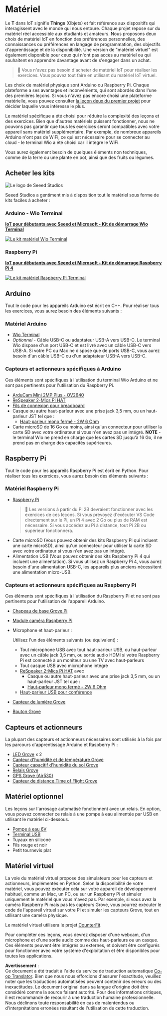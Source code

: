 <!--
CO_OP_TRANSLATOR_METADATA:
{
  "original_hash": "3dce18fab38adf93ff30b8c221b1eec5",
  "translation_date": "2025-08-24T21:02:21+00:00",
  "source_file": "hardware.md",
  "language_code": "fr"
}
-->
# Matériel

Le **T** dans IoT signifie **Things** (Objets) et fait référence aux dispositifs qui interagissent avec le monde qui nous entoure. Chaque projet repose sur du matériel réel accessible aux étudiants et amateurs. Nous proposons deux choix de matériel IoT en fonction des préférences personnelles, des connaissances ou préférences en langage de programmation, des objectifs d'apprentissage et de la disponibilité. Une version de "matériel virtuel" est également disponible pour ceux qui n'ont pas accès au matériel ou qui souhaitent en apprendre davantage avant de s'engager dans un achat.

> 💁 Vous n'avez pas besoin d'acheter de matériel IoT pour réaliser les exercices. Vous pouvez tout faire en utilisant du matériel IoT virtuel.

Les choix de matériel physique sont Arduino ou Raspberry Pi. Chaque plateforme a ses avantages et inconvénients, qui sont abordés dans l'une des premières leçons. Si vous n'avez pas encore choisi une plateforme matérielle, vous pouvez consulter [la leçon deux du premier projet](./1-getting-started/lessons/2-deeper-dive/README.md) pour décider laquelle vous intéresse le plus.

Le matériel spécifique a été choisi pour réduire la complexité des leçons et des exercices. Bien que d'autres matériels puissent fonctionner, nous ne pouvons pas garantir que tous les exercices seront compatibles avec votre appareil sans matériel supplémentaire. Par exemple, de nombreux appareils Arduino n'ont pas de WiFi, ce qui est nécessaire pour se connecter au cloud - le terminal Wio a été choisi car il intègre le WiFi.

Vous aurez également besoin de quelques éléments non techniques, comme de la terre ou une plante en pot, ainsi que des fruits ou légumes.

## Acheter les kits

![Le logo de Seeed Studios](../../translated_images/seeed-logo.74732b6b482b6e8e8bdcc06f0541fc92b1dabf5e3e8f37afb91e04393a8cb977.fr.png)

Seeed Studios a gentiment mis à disposition tout le matériel sous forme de kits faciles à acheter :

### Arduino - Wio Terminal

**[IoT pour débutants avec Seeed et Microsoft - Kit de démarrage Wio Terminal](https://www.seeedstudio.com/IoT-for-beginners-with-Seeed-and-Microsoft-Wio-Terminal-Starter-Kit-p-5006.html)**

[![Le kit matériel Wio Terminal](../../translated_images/wio-hardware-kit.4c70c48b85e4283a1d73e248d87d49587c0cd077eeb69cb3eca803166f63c9a5.fr.png)](https://www.seeedstudio.com/IoT-for-beginners-with-Seeed-and-Microsoft-Wio-Terminal-Starter-Kit-p-5006.html)

### Raspberry Pi

**[IoT pour débutants avec Seeed et Microsoft - Kit de démarrage Raspberry Pi 4](https://www.seeedstudio.com/IoT-for-beginners-with-Seeed-and-Microsoft-Raspberry-Pi-Starter-Kit-p-5004.html)**

[![Le kit matériel Raspberry Pi Terminal](../../translated_images/pi-hardware-kit.26dbadaedb7dd44c73b0131d5d68ea29472ed0a9744f90d5866c6d82f2d16380.fr.png)](https://www.seeedstudio.com/IoT-for-beginners-with-Seeed-and-Microsoft-Raspberry-Pi-Starter-Kit-p-5004.html)

## Arduino

Tout le code pour les appareils Arduino est écrit en C++. Pour réaliser tous les exercices, vous aurez besoin des éléments suivants :

### Matériel Arduino

* [Wio Terminal](https://www.seeedstudio.com/Wio-Terminal-p-4509.html)
* *Optionnel* - Câble USB-C ou adaptateur USB-A vers USB-C. Le terminal Wio dispose d'un port USB-C et est livré avec un câble USB-C vers USB-A. Si votre PC ou Mac ne dispose que de ports USB-C, vous aurez besoin d'un câble USB-C ou d'un adaptateur USB-A vers USB-C.

### Capteurs et actionneurs spécifiques à Arduino

Ces éléments sont spécifiques à l'utilisation du terminal Wio Arduino et ne sont pas pertinents pour l'utilisation du Raspberry Pi.

* [ArduCam Mini 2MP Plus - OV2640](https://www.arducam.com/product/arducam-2mp-spi-camera-b0067-arduino/)
* [ReSpeaker 2-Mics Pi HAT](https://www.seeedstudio.com/ReSpeaker-2-Mics-Pi-HAT.html)
* [Fils de connexion pour breadboard](https://www.seeedstudio.com/Breadboard-Jumper-Wire-Pack-241mm-200mm-160mm-117m-p-234.html)
* Casque ou autre haut-parleur avec une prise jack 3,5 mm, ou un haut-parleur JST tel que :
  * [Haut-parleur mono fermé - 2W 6 Ohm](https://www.seeedstudio.com/Mono-Enclosed-Speaker-2W-6-Ohm-p-2832.html)
* Carte microSD de 16 Go ou moins, ainsi qu'un connecteur pour utiliser la carte SD avec votre ordinateur si vous n'en avez pas un intégré. **NOTE** - le terminal Wio ne prend en charge que les cartes SD jusqu'à 16 Go, il ne prend pas en charge des capacités supérieures.

## Raspberry Pi

Tout le code pour les appareils Raspberry Pi est écrit en Python. Pour réaliser tous les exercices, vous aurez besoin des éléments suivants :

### Matériel Raspberry Pi

* [Raspberry Pi](https://www.raspberrypi.org/products/raspberry-pi-4-model-b/)
  > 💁 Les versions à partir du Pi 2B devraient fonctionner avec les exercices de ces leçons. Si vous prévoyez d'exécuter VS Code directement sur le Pi, un Pi 4 avec 2 Go ou plus de RAM est nécessaire. Si vous accédez au Pi à distance, tout Pi 2B ou supérieur fonctionnera.
* Carte microSD (Vous pouvez obtenir des kits Raspberry Pi qui incluent une carte microSD), ainsi qu'un connecteur pour utiliser la carte SD avec votre ordinateur si vous n'en avez pas un intégré.
* Alimentation USB (Vous pouvez obtenir des kits Raspberry Pi 4 qui incluent une alimentation). Si vous utilisez un Raspberry Pi 4, vous aurez besoin d'une alimentation USB-C, les appareils plus anciens nécessitent une alimentation micro-USB.

### Capteurs et actionneurs spécifiques au Raspberry Pi

Ces éléments sont spécifiques à l'utilisation du Raspberry Pi et ne sont pas pertinents pour l'utilisation de l'appareil Arduino.

* [Chapeau de base Grove Pi](https://www.seeedstudio.com/Grove-Base-Hat-for-Raspberry-Pi.html)
* [Module caméra Raspberry Pi](https://www.raspberrypi.org/products/camera-module-v2/)
* Microphone et haut-parleur :

  Utilisez l'un des éléments suivants (ou équivalent) :
  * Tout microphone USB avec tout haut-parleur USB, ou haut-parleur avec un câble jack 3,5 mm, ou sortie audio HDMI si votre Raspberry Pi est connecté à un moniteur ou une TV avec haut-parleurs
  * Tout casque USB avec microphone intégré
  * [ReSpeaker 2-Mics Pi HAT](https://www.seeedstudio.com/ReSpeaker-2-Mics-Pi-HAT.html) avec
    * Casque ou autre haut-parleur avec une prise jack 3,5 mm, ou un haut-parleur JST tel que :
    * [Haut-parleur mono fermé - 2W 6 Ohm](https://www.seeedstudio.com/Mono-Enclosed-Speaker-2W-6-Ohm-p-2832.html)
  * [Haut-parleur USB pour conférence](https://www.amazon.com/USB-Speakerphone-Conference-Business-Microphones/dp/B07Q3D7F8S/ref=sr_1_1?dchild=1&keywords=m0&qid=1614647389&sr=8-1)
* [Capteur de lumière Grove](https://www.seeedstudio.com/Grove-Light-Sensor-v1-2-LS06-S-phototransistor.html)
* [Bouton Grove](https://www.seeedstudio.com/Grove-Button.html)

## Capteurs et actionneurs

La plupart des capteurs et actionneurs nécessaires sont utilisés à la fois par les parcours d'apprentissage Arduino et Raspberry Pi :

* [LED Grove](https://www.seeedstudio.com/Grove-LED-Pack-p-4364.html) x 2
* [Capteur d'humidité et de température Grove](https://www.seeedstudio.com/Grove-Temperature-Humidity-Sensor-DHT11.html)
* [Capteur capacitif d'humidité du sol Grove](https://www.seeedstudio.com/Grove-Capacitive-Moisture-Sensor-Corrosion-Resistant.html)
* [Relais Grove](https://www.seeedstudio.com/Grove-Relay.html)
* [GPS Grove (Air530)](https://www.seeedstudio.com/Grove-GPS-Air530-p-4584.html)
* [Capteur de distance Time of Flight Grove](https://www.seeedstudio.com/Grove-Time-of-Flight-Distance-Sensor-VL53L0X.html)

## Matériel optionnel

Les leçons sur l'arrosage automatisé fonctionnent avec un relais. En option, vous pouvez connecter ce relais à une pompe à eau alimentée par USB en utilisant le matériel ci-dessous.

* [Pompe à eau 6V](https://www.seeedstudio.com/6V-Mini-Water-Pump-p-1945.html)
* [Terminal USB](https://www.adafruit.com/product/3628)
* Tuyaux en silicone
* Fils rouge et noir
* Petit tournevis plat

## Matériel virtuel

La voie du matériel virtuel propose des simulateurs pour les capteurs et actionneurs, implémentés en Python. Selon la disponibilité de votre matériel, vous pouvez exécuter cela sur votre appareil de développement habituel, comme un Mac, un PC, ou sur un Raspberry Pi et simuler uniquement le matériel que vous n'avez pas. Par exemple, si vous avez la caméra Raspberry Pi mais pas les capteurs Grove, vous pourrez exécuter le code de l'appareil virtuel sur votre Pi et simuler les capteurs Grove, tout en utilisant une caméra physique.

Le matériel virtuel utilisera le projet [CounterFit](https://github.com/CounterFit-IoT/CounterFit).

Pour compléter ces leçons, vous devrez disposer d'une webcam, d'un microphone et d'une sortie audio comme des haut-parleurs ou un casque. Ces éléments peuvent être intégrés ou externes, et doivent être configurés pour fonctionner avec votre système d'exploitation et être disponibles pour toutes les applications.

**Avertissement** :  
Ce document a été traduit à l'aide du service de traduction automatique [Co-op Translator](https://github.com/Azure/co-op-translator). Bien que nous nous efforcions d'assurer l'exactitude, veuillez noter que les traductions automatisées peuvent contenir des erreurs ou des inexactitudes. Le document original dans sa langue d'origine doit être considéré comme la source faisant autorité. Pour des informations critiques, il est recommandé de recourir à une traduction humaine professionnelle. Nous déclinons toute responsabilité en cas de malentendus ou d'interprétations erronées résultant de l'utilisation de cette traduction.